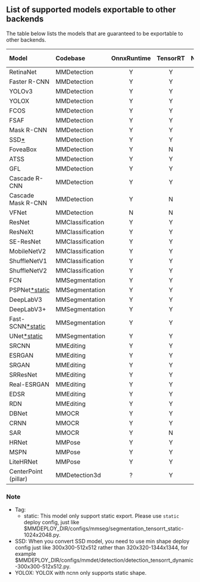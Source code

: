## List of supported models exportable to other backends

The table below lists the models that are guaranteed to be exportable to other backends.

| Model                     | Codebase         | OnnxRuntime | TensorRT | NCNN | PPLNN | OpenVINO |                                          Model config                                          |
|:--------------------------|:-----------------|:-----------:|:--------:|:----:|:-----:|:--------:|:----------------------------------------------------------------------------------------------:|
| RetinaNet                 | MMDetection      |      Y      |    Y     |  Y   |   Y   |    Y     |       [config](https://github.com/open-mmlab/mmdetection/tree/master/configs/retinanet)        |
| Faster R-CNN              | MMDetection      |      Y      |    Y     |  Y   |   Y   |    Y     |      [config](https://github.com/open-mmlab/mmdetection/tree/master/configs/faster_rcnn)       |
| YOLOv3                    | MMDetection      |      Y      |    Y     |  Y   |   N   |    Y     |          [config](https://github.com/open-mmlab/mmdetection/tree/master/configs/yolo)          |
| YOLOX                     | MMDetection      |      Y      |    Y     |  Y   |   N   |    Y     |         [config](https://github.com/open-mmlab/mmdetection/tree/master/configs/yolox)          |
| FCOS                      | MMDetection      |      Y      |    Y     |  Y   |   N   |    Y     |          [config](https://github.com/open-mmlab/mmdetection/tree/master/configs/fcos)          |
| FSAF                      | MMDetection      |      Y      |    Y     |  Y   |   Y   |    Y     |          [config](https://github.com/open-mmlab/mmdetection/tree/master/configs/fsaf)          |
| Mask R-CNN                | MMDetection      |      Y      |    Y     |  N   |   N   |    Y     |       [config](https://github.com/open-mmlab/mmdetection/tree/master/configs/mask_rcnn)        |
| SSD[*](#note)             | MMDetection      |      Y      |    Y     |  Y   |   N   |    Y     |          [config](https://github.com/open-mmlab/mmdetection/tree/master/configs/ssd)           |
| FoveaBox                  | MMDetection      |      Y      |    N     |  N   |   N   |    Y     |        [config](https://github.com/open-mmlab/mmdetection/tree/master/configs/foveabox)        |
| ATSS                      | MMDetection      |      Y      |    Y     |  N   |   N   |    Y     |          [config](https://github.com/open-mmlab/mmdetection/tree/master/configs/atss)          |
| GFL                       | MMDetection      |      Y      |    Y     |  N   |   ?   |    Y     |          [config](https://github.com/open-mmlab/mmdetection/tree/master/configs/gfl)           |
| Cascade R-CNN             | MMDetection      |      Y      |    Y     |  N   |   Y   |    Y     |      [config](https://github.com/open-mmlab/mmdetection/tree/master/configs/cascade_rcnn)      |
| Cascade Mask R-CNN        | MMDetection      |      Y      |    N     |  N   |   N   |    Y     |      [config](https://github.com/open-mmlab/mmdetection/tree/master/configs/cascade_rcnn)      |
| VFNet                     | MMDetection      |      N      |    N     |  N   |   N   |    Y     |         [config](https://github.com/open-mmlab/mmdetection/tree/master/configs/vfnet)          |
| ResNet                    | MMClassification |      Y      |    Y     |  Y   |   Y   |    Y     |      [config](https://github.com/open-mmlab/mmclassification/tree/master/configs/resnet)       |
| ResNeXt                   | MMClassification |      Y      |    Y     |  Y   |   Y   |    Y     |      [config](https://github.com/open-mmlab/mmclassification/tree/master/configs/resnext)      |
| SE-ResNet                 | MMClassification |      Y      |    Y     |  Y   |   Y   |    Y     |     [config](https://github.com/open-mmlab/mmclassification/tree/master/configs/seresnet)      |
| MobileNetV2               | MMClassification |      Y      |    Y     |  Y   |   Y   |    Y     |   [config](https://github.com/open-mmlab/mmclassification/tree/master/configs/mobilenet_v2)    |
| ShuffleNetV1              | MMClassification |      Y      |    Y     |  Y   |   Y   |    Y     |   [config](https://github.com/open-mmlab/mmclassification/tree/master/configs/shufflenet_v1)   |
| ShuffleNetV2              | MMClassification |      Y      |    Y     |  Y   |   Y   |    Y     |   [config](https://github.com/open-mmlab/mmclassification/tree/master/configs/shufflenet_v2)   |
| FCN                       | MMSegmentation   |      Y      |    Y     |  Y   |   Y   |    Y     |         [config](https://github.com/open-mmlab/mmsegmentation/tree/master/configs/fcn)         |
| PSPNet[*static](#note)    | MMSegmentation   |      Y      |    Y     |  Y   |   Y   |    Y     |       [config](https://github.com/open-mmlab/mmsegmentation/tree/master/configs/pspnet)        |
| DeepLabV3                 | MMSegmentation   |      Y      |    Y     |  Y   |   Y   |    Y     |      [config](https://github.com/open-mmlab/mmsegmentation/tree/master/configs/deeplabv3)      |
| DeepLabV3+                | MMSegmentation   |      Y      |    Y     |  Y   |   Y   |    Y     |    [config](https://github.com/open-mmlab/mmsegmentation/tree/master/configs/deeplabv3plus)    |
| Fast-SCNN[*static](#note) | MMSegmentation   |      Y      |    Y     |  N   |   Y   |    Y     |      [config](https://github.com/open-mmlab/mmsegmentation/tree/master/configs/fastscnn)       |
| UNet[*static](#note)      | MMSegmentation   |      Y      |    Y     |  Y   |   Y   |    Y     |        [config](https://github.com/open-mmlab/mmsegmentation/tree/master/configs/unet)         |
| SRCNN                     | MMEditing        |      Y      |    Y     |  Y   |   Y   |    Y     |     [config](https://github.com/open-mmlab/mmediting/tree/master/configs/restorers/srcnn)      |
| ESRGAN                    | MMEditing        |      Y      |    Y     |  Y   |   Y   |    Y     |     [config](https://github.com/open-mmlab/mmediting/tree/master/configs/restorers/esrgan)     |
| SRGAN                     | MMEditing        |      Y      |    Y     |  Y   |   Y   |    Y     | [config](https://github.com/open-mmlab/mmediting/tree/master/configs/restorers/srresnet_srgan) |
| SRResNet                  | MMEditing        |      Y      |    Y     |  Y   |   Y   |    Y     | [config](https://github.com/open-mmlab/mmediting/tree/master/configs/restorers/srresnet_srgan) |
| Real-ESRGAN               | MMEditing        |      Y      |    Y     |  Y   |   Y   |    Y     |  [config](https://github.com/open-mmlab/mmediting/tree/master/configs/restorers/real_esrgan)   |
| EDSR                      | MMEditing        |      Y      |    Y     |  Y   |   N   |    Y     |      [config](https://github.com/open-mmlab/mmediting/tree/master/configs/restorers/edsr)      |
| RDN                       | MMEditing        |      Y      |    Y     |  Y   |   Y   |    Y     |      [config](https://github.com/open-mmlab/mmediting/tree/master/configs/restorers/rdn)       |
| DBNet                     | MMOCR            |      Y      |    Y     |  Y   |   Y   |    Y     |         [config](https://github.com/open-mmlab/mmocr/tree/main/configs/textdet/dbnet)          |
| CRNN                      | MMOCR            |      Y      |    Y     |  Y   |   Y   |    N     |         [config](https://github.com/open-mmlab/mmocr/tree/main/configs/textrecog/crnn)         |
| SAR                       | MMOCR            |      Y      |    N     |  N   |   N   |    N     |         [config](https://github.com/open-mmlab/mmocr/tree/main/configs/textrecog/sar)          |
| HRNet                     | MMPose           |      Y      |    Y     |  Y   |   N   |    Y     |    [config](https://mmpose.readthedocs.io/en/latest/papers/backbones.html#hrnet-cvpr-2019)     |
| MSPN                      | MMPose           |      Y      |    Y     |  Y   |   N   |    Y     |    [config](https://mmpose.readthedocs.io/en/latest/papers/backbones.html#mspn-arxiv-2019)     |
| LiteHRNet                 | MMPose           |      Y      |    Y     |  N   |   N   |    Y     |  [config](https://mmpose.readthedocs.io/en/latest/papers/backbones.html#litehrnet-cvpr-2021)   |
| CenterPoint (pillar)      | MMDetection3d    |      ?      |      Y      |    Y     |   N   |   N   |    Y     | [config](https://github.com/open-mmlab/mmdetection3d/blob/master/configs/centerpoint)          |

### Note

- Tag:
  - static: This model only support static export. Please use `static` deploy config, just like $MMDEPLOY_DIR/configs/mmseg/segmentation_tensorrt_static-1024x2048.py.
- SSD: When you convert SSD model, you need to use min shape deploy config just like 300x300-512x512 rather than 320x320-1344x1344, for example $MMDEPLOY_DIR/configs/mmdet/detection/detection_tensorrt_dynamic-300x300-512x512.py.
- YOLOX: YOLOX with ncnn only supports static shape.
